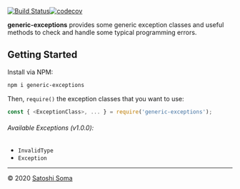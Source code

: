 [![Build Status](https://travis-ci.org/amekusa/generic-exceptions.svg?branch=master)](https://travis-ci.org/amekusa/generic-exceptions)[![codecov](https://codecov.io/gh/amekusa/generic-exceptions/branch/master/graph/badge.svg)](https://codecov.io/gh/amekusa/generic-exceptions)

**generic-exceptions** provides some generic exception classes and useful methods to check and handle some typical programming errors.

## Getting Started
Install via NPM:
```sh
npm i generic-exceptions
```

Then, `require()` the exception classes that you want to use:

```js
const { <ExceptionClass>, ... } = require('generic-exceptions');
```

###### Available Exceptions (v1.0.0):

- `InvalidType`
- `Exception`

---

&copy; 2020 [Satoshi Soma](https://amekusa.com)
